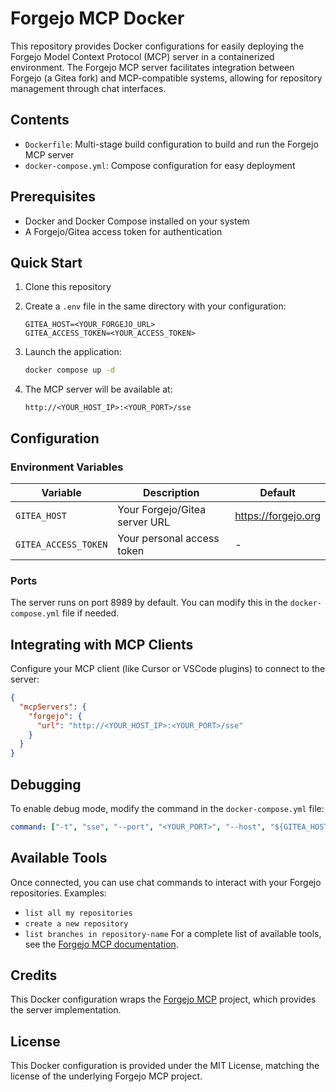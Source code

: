 # Forgejo MCP Docker
This repository provides Docker configurations for easily deploying the Forgejo Model Context Protocol (MCP) server in a containerized environment. The Forgejo MCP server facilitates integration between Forgejo (a Gitea fork) and MCP-compatible systems, allowing for repository management through chat interfaces.
## Contents
- `Dockerfile`: Multi-stage build configuration to build and run the Forgejo MCP server
- `docker-compose.yml`: Compose configuration for easy deployment
## Prerequisites
- Docker and Docker Compose installed on your system
- A Forgejo/Gitea access token for authentication
## Quick Start
1. Clone this repository

2. Create a `.env` file in the same directory with your configuration:
   ```
   GITEA_HOST=<YOUR_FORGEJO_URL>
   GITEA_ACCESS_TOKEN=<YOUR_ACCESS_TOKEN>
   ```
3. Launch the application:
   ```bash
   docker compose up -d
   ```
4. The MCP server will be available at:
   ```
   http://<YOUR_HOST_IP>:<YOUR_PORT>/sse
   ```
## Configuration
### Environment Variables
| Variable | Description | Default |
|----------|-------------|---------|
| `GITEA_HOST` | Your Forgejo/Gitea server URL | https://forgejo.org |
| `GITEA_ACCESS_TOKEN` | Your personal access token | - |
### Ports
The server runs on port 8989 by default. You can modify this in the `docker-compose.yml` file if needed.
## Integrating with MCP Clients
Configure your MCP client (like Cursor or VSCode plugins) to connect to the server:
```json
{
  "mcpServers": {
    "forgejo": {
      "url": "http://<YOUR_HOST_IP>:<YOUR_PORT>/sse"
    }
  }
}
```
## Debugging
To enable debug mode, modify the command in the `docker-compose.yml` file:
```yaml
command: ["-t", "sse", "--port", "<YOUR_PORT>", "--host", "${GITEA_HOST:-https://forgejo.org}", "-d"]
```
## Available Tools
Once connected, you can use chat commands to interact with your Forgejo repositories. Examples:
- `list all my repositories`
- `create a new repository`
- `list branches in repository-name`
For a complete list of available tools, see the [Forgejo MCP documentation](https://codeberg.org/goern/forgejo-mcp).
## Credits
This Docker configuration wraps the [Forgejo MCP](https://codeberg.org/goern/forgejo-mcp) project, which provides the server implementation.
## License
This Docker configuration is provided under the MIT License, matching the license of the underlying Forgejo MCP project.
